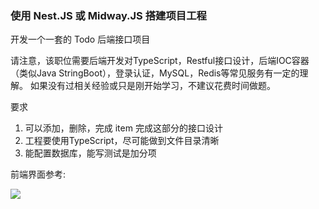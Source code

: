 ### 使用 Nest.JS 或 Midway.JS 搭建项目工程

开发一个一套的 Todo 后端接口项目

请注意，该职位需要后端开发对TypeScript，Restful接口设计，后端IOC容器（类似Java StringBoot），登录认证，MySQL，Redis等常见服务有一定的理解。
如果没有过相关经验或只是刚开始学习，不建议花费时间做题。

要求

1. 可以添加，删除，完成 item 完成这部分的接口设计
2. 工程要使用TypeScript，尽可能做到文件目录清晰
3. 能配置数据库，能写测试是加分项


前端界面参考:

![](https://res.cloudinary.com/dz209s6jk/image/upload/f_auto,q_auto,w_900/Screenshots/fmjsuv5fos5bvfmmapfs.jpg)
